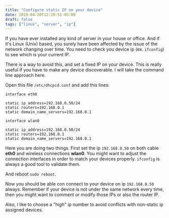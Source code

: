 ```yaml
---
title: "Configure static IP on your device"
date: 2019-04-20T12:29:51-05:00
draft: false
tags: ["linux", "server", "ip"]
---
```


If you have ever installed any kind of server in your house or office.
And if it's Linux (Unix) based, you surely have been affected by the issue
of the network changing over time. You need to check you device ip (ex. `ifconfig`)
to see which is your current IP.

There is a way to avoid this, and set a fixed IP on your device. This is
really useful if you have to make any device discoverable.
I will take the command line approach here.

Open this file `/etc/dhcpcd.conf` and add this lines:

```
interface eth0

static ip_address=192.168.0.50/24
static routers=192.168.0.1
static domain_name_servers=192.168.0.1

interface wlan0

static ip_address=192.168.0.50/24
static routers=192.168.0.1
static domain_name_servers=192.168.0.1
```

Here you are doing two things. First set the ip `192.168.0.50` on both
cable **eth0** and wireless connections **wlan0**. You might want to adjust the
connection interfaces in order to match your devices properly.
`ifconfig` is always a good tool to validate them.

And reboot `sudo reboot`.

Now you should be able con connect to your device on ip `192.168.0.50` always.
Remember if your device is not under the same network every time, then you might
want to comment or modify those IPs or also the router IP.

Also, I like to choose a "high" ip number to avoid conflicts with non-static ip
assigned devices.
